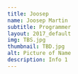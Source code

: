 ```yaml
---
title: Joosep
name: Joosep Martin
subtitle: Programmer
layout: 2017_default
img: TBS.jpg
thumbnail: TBD.jpg
alt: Picture of Name
description: Info 1
---
```

